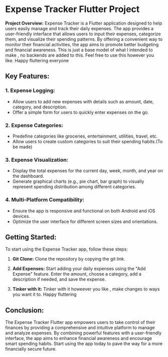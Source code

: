 # Expense Tracker Flutter Project

**Project Overview:**
Expense Tracker is a Flutter application designed to help users easily manage and track their daily expenses. The app provides a user-friendly interface that allows users to input their expenses, categorize them, and visualize their spending patterns. By offering a convenient way to monitor their financial activities, the app aims to promote better budgeting and financial awareness.
This is just a base model of what I intended to make , no backends are added to this. Feel free to use this however you like. Happy fluttering everyone 

## Key Features:

### 1. Expense Logging:

- Allow users to add new expenses with details such as amount, date, category, and description.
- Offer a simple form for users to quickly enter expenses on the go.

### 2. Expense Categories:

- Predefine categories like groceries, entertainment, utilities, travel, etc.
- Allow users to create custom categories to suit their spending habits.(To be made)

### 3. Expense Visualization:

- Display the total expenses for the current day, week, month, and year on the dashboard.
- Generate graphical charts (e.g., pie chart, bar graph) to visually represent spending distribution among different categories.

### 4. Multi-Platform Compatibility:

- Ensure the app is responsive and functional on both Android and iOS devices.
- Optimize the user interface for different screen sizes and orientations.

## Getting Started:

To start using the Expense Tracker app, follow these steps:

1. **Git Clone:**
   Clone the repository by copying the git link.

2. **Add Expenses:**
   Start adding your daily expenses using the "Add Expense" feature. Enter the amount, choose a category, add a description if needed, and save the expense.

5. **Tinker with it:**
   Tinker with it howeever you like , make changes to ways you want it to. Happy fluttering 

## Conclusion:

The Expense Tracker Flutter app empowers users to take control of their finances by providing a comprehensive and intuitive platform to manage and analyze expenses. By combining powerful features with a user-friendly interface, the app aims to enhance financial awareness and encourage smart spending habits. Start using the app today to pave the way for a more financially secure future.
